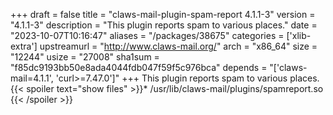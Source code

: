 +++
draft = false
title = "claws-mail-plugin-spam-report 4.1.1-3"
version = "4.1.1-3"
description = "This plugin reports spam to various places."
date = "2023-10-07T10:16:47"
aliases = "/packages/38675"
categories = ['xlib-extra']
upstreamurl = "http://www.claws-mail.org/"
arch = "x86_64"
size = "12244"
usize = "27008"
sha1sum = "f85dc9193bb50e8ada4044fdb047f59f5c976bca"
depends = "['claws-mail=4.1.1', 'curl>=7.47.0']"
+++
This plugin reports spam to various places.{{< spoiler text="show files" >}}* /usr/lib/claws-mail/plugins/spamreport.so
{{< /spoiler >}}